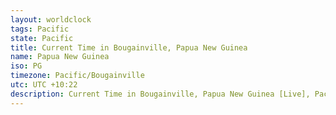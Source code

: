 ```yaml
---
layout: worldclock
tags: Pacific
state: Pacific
title: Current Time in Bougainville, Papua New Guinea
name: Papua New Guinea
iso: PG
timezone: Pacific/Bougainville
utc: UTC +10:22
description: Current Time in Bougainville, Papua New Guinea [Live], Pacific. Live update now time in Bougainville, timezone Pacific/Bougainville, UTC +10:22, Country ISO code & Current Local Time.
---
```


